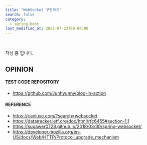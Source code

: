 ```yaml
---
title: "WebSocket 구현하기"
search: false
category:
  - spring-boot
last_modified_at: 2021-07-23T00:00:00
---
```


<br>

작성 중 입니다.

## OPINION

#### TEST CODE REPOSITORY
- <https://github.com/Junhyunny/blog-in-action>

#### REFERENCE
- <https://caniuse.com/?search=websocket>
- <https://datatracker.ietf.org/doc/html/rfc6455#section-1.1>
- <https://supawer0728.github.io/2018/03/30/spring-websocket/>
- <https://developer.mozilla.org/en-US/docs/Web/HTTP/Protocol_upgrade_mechanism>
